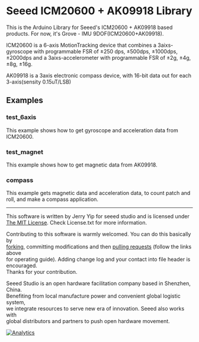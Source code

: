 # Seeed ICM20600 + AK09918 Library

This is the Arduino Library for Seeed's ICM20600 + AK09918 based products. For now, it's Grove - IMU 9DOF(ICM20600+AK09918).


ICM20600 is a 6-axis MotionTracking device that combines a 3aixs-gyroscope with programmable FSR of ±250 dps, ±500dps, ±1000dps, ±2000dps and a 3aixs-accelerometer with programmable FSR of ±2g, ±4g, ±8g, ±16g.


AK09918 is a 3axis electronic compass device, with 16-bit data out for each 3-axis(sensity 0.15uT/LSB) 

## Examples

### test_6axis

This example shows how to get gyroscope and acceleration data from ICM20600.

### test_magnet

This example shows how to get magnetic data from AK09918.

### compass

This example gets magnetic data and acceleration data, to count patch and roll, and make a compass application. 


----

This software is written by Jerry Yip for seeed studio and is licensed under [The MIT License](http://opensource.org/licenses/mit-license.php). Check License.txt for more information.<br>

Contributing to this software is warmly welcomed. You can do this basically by<br>
[forking](https://help.github.com/articles/fork-a-repo), committing modifications and then [pulling requests](https://help.github.com/articles/using-pull-requests) (follow the links above<br>
for operating guide). Adding change log and your contact into file header is encouraged.<br>
Thanks for your contribution.

Seeed Studio is an open hardware facilitation company based in Shenzhen, China. <br>
Benefiting from local manufacture power and convenient global logistic system, <br>
we integrate resources to serve new era of innovation. Seeed also works with <br>
global distributors and partners to push open hardware movement.<br>


[![Analytics](https://ga-beacon.appspot.com/UA-46589105-3/grove-imu-9dof-icm20600-ak09918)](https://github.com/igrigorik/ga-beacon)

